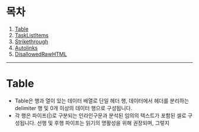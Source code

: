 # 목차
1. [Table](#Table)
2. [TaskListItems](#TaskListItems)
3. [Strikethrough](#Strikethrough)
4. [Autolinks](#Autolinks)
5. [DisallowedRawHTML](#DisallowedRawHTML)

___

# Table
- Table은 행과 열이 있는 데이터 배열로 단일 헤더 행, 데이터에서 헤더를 분리하는 delimiter 행 및 0개 이상의 데이터 행으로 구성됩니다.
- 각 행은 파이프(|)로 구분되는 인라인구문과 분석된 임의의 텍스트가 포함된 셀로 구성됩니다. 선행 및 후행 파이프는 읽기의 명활성을 위해 권장되며, 그렇지
